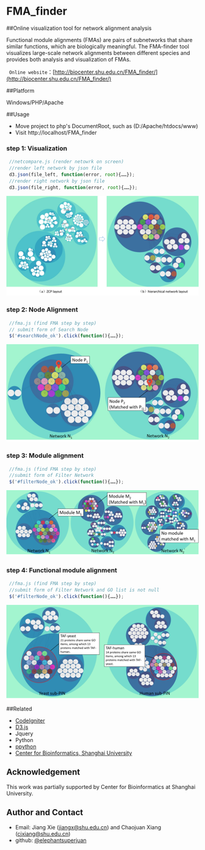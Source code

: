 # FMA_finder
##Online visualization tool for  network alignment analysis

Functional module alignments (FMAs) are pairs of subnetworks that share similar functions, which are biologically meaningful.
The FMA-finder tool visualizes large-scale network alignments between different species and provides both analysis and visualization of FMAs.

` Online website`：[http://biocenter.shu.edu.cn/FMA_finder/](http://biocenter.shu.edu.cn/FMA_finder/)

##Platform

Windows/PHP/Apache

##Usage

* Move project to php's DocumentRoot, such as (D:/Apache/htdocs/www) 
* Visit http://localhost/FMA_finder

### step 1: Visualization
```javascript
 //netcompare.js (render netowrk on screen)
 //render left network by json file
 d3.json(file_left, function(error, root){……});
 //render right network by json file
 d3.json(file_right, function(error, root){……});
```
![image](https://github.com/elephantsuperjuan/FMA_finder/blob/master/about/visualization.png)

### step 2: Node Alignment
```javascript
 //fma.js (find FMA step by step)
 // submit form of Search Node
 $('#searchNode_ok').click(function(){……});
```
![image](https://github.com/elephantsuperjuan/FMA_finder/blob/master/about/node_alignment.png)

### step 3: Module alignment
```javascript
 //fma.js (find FMA step by step)
 //submit form of Filter Network 
 $('#filterNode_ok').click(function(){……});
```
![image](https://github.com/elephantsuperjuan/FMA_finder/blob/master/about/module_alignment.png)

### step 4: Functional module alignment
```javascript
 //fma.js (find FMA step by step)
 //submit form of Filter Network and GO list is not null
 $('#filterNode_ok').click(function(){……});
```
![image](https://github.com/elephantsuperjuan/FMA_finder/blob/master/about/fma.png)

##Related

* [CodeIgniter](https://github.com/bcit-ci/CodeIgniter)
* [D3.js](https://github.com/mbostock/d3)
* Jquery
* Python
* [ppython](https://github.com/elephantsuperjuan/ppython)
* [Center for Bioinformatics, Shanghai University](http://biocenter.shu.edu.cn/software/)

## Acknowledgement
This work was partially supported by Center for Bioinformatics at Shanghai University. 

## Author and Contact
* Email: Jiang Xie (jiangx@shu.edu.cn) and Chaojuan Xiang (cjxiang@shu.edu.cn)
* github: [@elephantsuperjuan](http://github.com/elephantsuperjuan)
